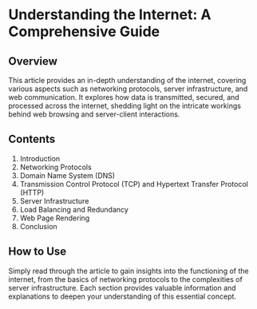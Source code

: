 # Understanding the Internet: A Comprehensive Guide

## Overview
This article provides an in-depth understanding of the internet, covering various aspects such as networking protocols, server infrastructure, and web communication. It explores how data is transmitted, secured, and processed across the internet, shedding light on the intricate workings behind web browsing and server-client interactions.

## Contents
1. Introduction
2. Networking Protocols
3. Domain Name System (DNS)
4. Transmission Control Protocol (TCP) and Hypertext Transfer Protocol (HTTP)
5. Server Infrastructure
6. Load Balancing and Redundancy
7. Web Page Rendering
8. Conclusion

## How to Use
Simply read through the article to gain insights into the functioning of the internet, from the basics of networking protocols to the complexities of server infrastructure. Each section provides valuable information and explanations to deepen your understanding of this essential concept.

